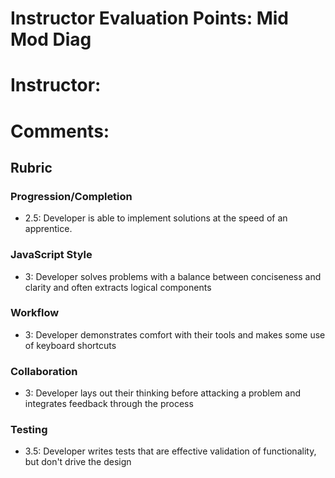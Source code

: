 # Instructor Evaluation Points: Mid Mod Diag
# Instructor:
# Comments:
## Rubric


### Progression/Completion

* 2.5: Developer is able to implement solutions at the speed of an apprentice.

### JavaScript Style

* 3: Developer solves problems with a balance between conciseness and clarity and often extracts logical components

### Workflow

* 3: Developer demonstrates comfort with their tools and makes some use of keyboard shortcuts

### Collaboration

* 3: Developer lays out their thinking before attacking a problem and integrates feedback through the process

### Testing

* 3.5: Developer writes tests that are effective validation of functionality, but don't drive the design
